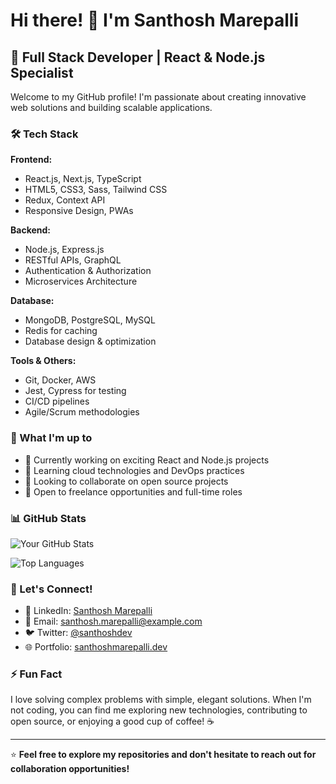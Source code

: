 # Hi there! 👋 I'm Santhosh Marepalli

## 🚀 Full Stack Developer | React & Node.js Specialist

Welcome to my GitHub profile! I'm passionate about creating innovative web solutions and building scalable applications.

### 🛠️ Tech Stack

**Frontend:**
- React.js, Next.js, TypeScript
- HTML5, CSS3, Sass, Tailwind CSS
- Redux, Context API
- Responsive Design, PWAs

**Backend:**
- Node.js, Express.js
- RESTful APIs, GraphQL
- Authentication & Authorization
- Microservices Architecture

**Database:**
- MongoDB, PostgreSQL, MySQL
- Redis for caching
- Database design & optimization

**Tools & Others:**
- Git, Docker, AWS
- Jest, Cypress for testing
- CI/CD pipelines
- Agile/Scrum methodologies

### 🌟 What I'm up to

- 🔭 Currently working on exciting React and Node.js projects
- 🌱 Learning cloud technologies and DevOps practices
- 👯 Looking to collaborate on open source projects
- 💼 Open to freelance opportunities and full-time roles

### 📊 GitHub Stats

![Your GitHub Stats](https://github-readme-stats.vercel.app/api?username=marepallisanthosh999333&show_icons=true&theme=radical)

![Top Languages](https://github-readme-stats.vercel.app/api/top-langs/?username=marepallisanthosh999333&layout=compact&theme=radical)

### 🤝 Let's Connect!

- 💼 LinkedIn: [Santhosh Marepalli](https://linkedin.com/in/santhosh-marepalli)
- 📧 Email: santhosh.marepalli@example.com
- 🐦 Twitter: [@santhoshdev](https://twitter.com/santhoshdev)
- 🌐 Portfolio: [santhoshmarepalli.dev](https://santhoshmarepalli.dev)

### ⚡ Fun Fact

I love solving complex problems with simple, elegant solutions. When I'm not coding, you can find me exploring new technologies, contributing to open source, or enjoying a good cup of coffee! ☕

---

⭐ **Feel free to explore my repositories and don't hesitate to reach out for collaboration opportunities!**
